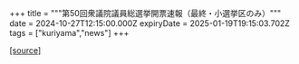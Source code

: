 +++
title = """第50回衆議院議員総選挙開票速報（最終・小選挙区のみ）"""
date = 2024-10-27T12:15:00.000Z
expiryDate = 2025-01-19T19:15:03.702Z
tags = ["kuriyama","news"]
+++


[[source]](https://www.town.kuriyama.hokkaido.jp/soshiki/15/29275.html)
